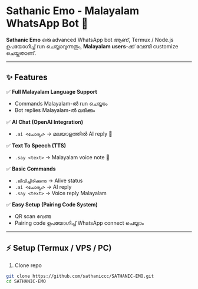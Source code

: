 # Sathanic Emo - Malayalam WhatsApp Bot 🤖

**Sathanic Emo** ഒരു advanced WhatsApp bot ആണ്, Termux / Node.js ഉപയോഗിച്ച് run ചെയ്യാവുന്നതും, **Malayalam users**-ക്ക് വേണ്ടി customize ചെയ്തതാണ്.  

---

## ✨ Features  

✅ **Full Malayalam Language Support**  
- Commands Malayalam-ൽ run ചെയ്യാം  
- Bot replies Malayalam-ൽ ലഭിക്കും  

✅ **AI Chat (OpenAI Integration)**  
- `.ai <ചോദ്യം>` → മലയാളത്തിൽ AI reply 🧠  

✅ **Text To Speech (TTS)**  
- `.say <text>` → Malayalam voice note 🎤  

✅ **Basic Commands**  
- `.ജീവിച്ചിരിക്കുന്നു` → Alive status  
- `.ai <ചോദ്യം>` → AI reply  
- `.say <text>` → Voice reply Malayalam  

✅ **Easy Setup (Pairing Code System)**  
- QR scan വേണ്ട  
- Pairing code ഉപയോഗിച്ച് WhatsApp connect ചെയ്യാം  

---

## ⚡ Setup (Termux / VPS / PC)  

1. Clone repo  
```bash
git clone https://github.com/sathaniccc/SATHANIC-EMO.git
cd SATHANIC-EMO
